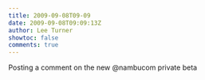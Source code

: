 ```yaml
---
title: 2009-09-08T09-09
date: 2009-09-08T09:09:13Z
author: Lee Turner
showtoc: false
comments: true
---
```


Posting a comment on the new @nambucom private beta

